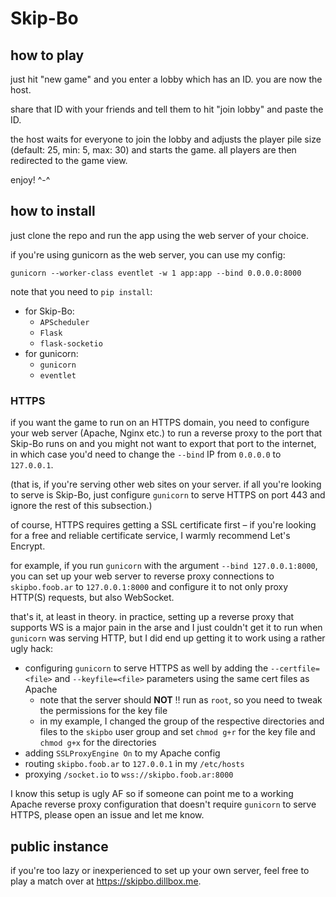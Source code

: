 # Skip-Bo

## how to play

just hit "new game" and you enter a lobby which has an ID. you are now the host.

share that ID with your friends and tell them to hit "join lobby" and paste the ID.

the host waits for everyone to join the lobby and adjusts the player pile size (default: 25, min: 5, max: 30) and starts the game. all players are then redirected to the game view.

enjoy! ^-^

## how to install

just clone the repo and run the app using the web server of your choice.

if you're using gunicorn as the web server, you can use my config:

    gunicorn --worker-class eventlet -w 1 app:app --bind 0.0.0.0:8000

note that you need to `pip install`:
* for Skip-Bo:
  * `APScheduler`
  * `Flask`
  * `flask-socketio`
* for gunicorn:
  * `gunicorn`
  * `eventlet`

### HTTPS

if you want the game to run on an HTTPS domain, you need to configure your web server (Apache, Nginx etc.) to run a reverse proxy to the port that Skip-Bo runs on and you might not want to export that port to the internet, in which case you'd need to change the `--bind` IP from `0.0.0.0` to `127.0.0.1`.

(that is, if you're serving other web sites on your server. if all you're looking to serve is Skip-Bo, just configure `gunicorn` to serve HTTPS on port 443 and ignore the rest of this subsection.)

of course, HTTPS requires getting a SSL certificate first – if you're looking for a free and reliable certificate service, I warmly recommend Let's Encrypt.

for example, if you run `gunicorn` with the argument `--bind 127.0.0.1:8000`, you can set up your web server to reverse proxy connections to `skipbo.foob.ar` to `127.0.0.1:8000` and configure it to not only proxy HTTP(S) requests, but also WebSocket.

that's it, at least in theory. in practice, setting up a reverse proxy that supports WS is a major pain in the arse and I just couldn't get it to run when `gunicorn` was serving HTTP, but I did end up getting it to work using a rather ugly hack:

* configuring `gunicorn` to serve HTTPS as well by adding the `--certfile=<file>` and `--keyfile=<file>` parameters using the same cert files as Apache
  * note that the server should **NOT** ‼️ run as `root`, so you need to tweak the permissions for the key file
  * in my example, I changed the group of the respective directories and files to the `skipbo` user group and set `chmod g+r` for the key file and `chmod g+x` for the directories
* adding `SSLProxyEngine On` to my Apache config
* routing `skipbo.foob.ar` to `127.0.0.1` in my `/etc/hosts`
* proxying `/socket.io` to `wss://skipbo.foob.ar:8000`

I know this setup is ugly AF so if someone can point me to a working Apache reverse proxy configuration that doesn't require `gunicorn` to serve HTTPS, please open an issue and let me know.

## public instance

if you're too lazy or inexperienced to set up your own server, feel free to play a match over at https://skipbo.dillbox.me.
